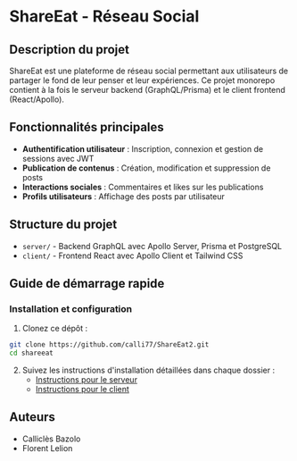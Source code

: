 # ShareEat - Réseau Social

## Description du projet

ShareEat est une plateforme de réseau social permettant aux utilisateurs de partager le fond de leur penser et leur expériences. Ce projet monorepo contient à la fois le serveur backend (GraphQL/Prisma) et le client frontend (React/Apollo).

## Fonctionnalités principales

- **Authentification utilisateur** : Inscription, connexion et gestion de sessions avec JWT
- **Publication de contenus** : Création, modification et suppression de posts
- **Interactions sociales** : Commentaires et likes sur les publications
- **Profils utilisateurs** : Affichage des posts par utilisateur

## Structure du projet

- `server/` - Backend GraphQL avec Apollo Server, Prisma et PostgreSQL
- `client/` - Frontend React avec Apollo Client et Tailwind CSS

## Guide de démarrage rapide

### Installation et configuration

1. Clonez ce dépôt :
```bash
git clone https://github.com/calli77/ShareEat2.git
cd shareeat
```

2. Suivez les instructions d'installation détaillées dans chaque dossier :
   - [Instructions pour le serveur](./server/README.md)
   - [Instructions pour le client](./client/README.md)

## Auteurs

- Calliclès Bazolo
- Florent Lelion
